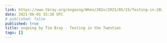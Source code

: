 ```yaml
---
link: https://www.tbray.org/ongoing/When/202x/2021/05/15/Testing-in-2021
date: 2021-06-01 15:36 UTC
# published: false
published: true
title: ongoing by Tim Bray · Testing in the Twenties
tags: []
---
```



